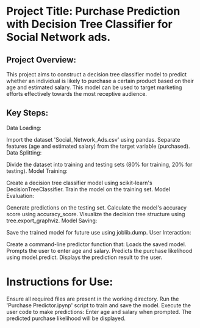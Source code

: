 # Project Title: Purchase Prediction with Decision Tree Classifier for Social Network ads.

## Project Overview:

This project aims to construct a decision tree classifier model to predict whether an individual is likely to purchase a certain product based on their age and estimated salary. This model can be used to target marketing efforts effectively towards the most receptive audience.

## Key Steps:

Data Loading:

Import the dataset 'Social_Network_Ads.csv' using pandas.
Separate features (age and estimated salary) from the target variable (purchased).
Data Splitting:

Divide the dataset into training and testing sets (80% for training, 20% for testing).
Model Training:

Create a decision tree classifier model using scikit-learn's DecisionTreeClassifier.
Train the model on the training set.
Model Evaluation:

Generate predictions on the testing set.
Calculate the model's accuracy score using accuracy_score.
Visualize the decision tree structure using tree.export_graphviz.
Model Saving:

Save the trained model for future use using joblib.dump.
User Interaction:

Create a command-line predictor function that:
Loads the saved model.
Prompts the user to enter age and salary.
Predicts the purchase likelihood using model.predict.
Displays the prediction result to the user.


# Instructions for Use:

Ensure all required files are present in the working directory.
Run the 'Purchase Predictor.ipynp' script to train and save the model.
Execute the user code to make predictions:
Enter age and salary when prompted.
The predicted purchase likelihood will be displayed.

